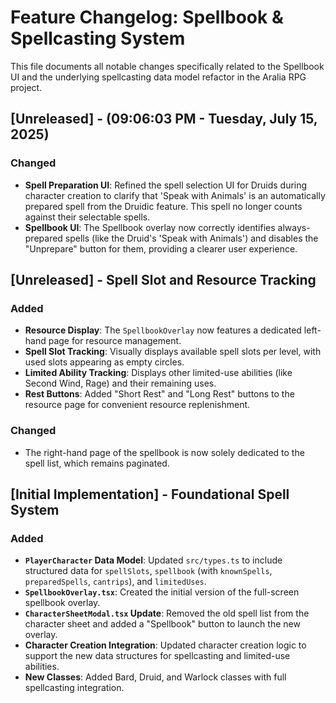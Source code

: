 # Feature Changelog: Spellbook & Spellcasting System

This file documents all notable changes specifically related to the Spellbook UI and the underlying spellcasting data model refactor in the Aralia RPG project.

## [Unreleased] - (09:06:03 PM - Tuesday, July 15, 2025)
### Changed
*   **Spell Preparation UI**: Refined the spell selection UI for Druids during character creation to clarify that 'Speak with Animals' is an automatically prepared spell from the Druidic feature. This spell no longer counts against their selectable spells.
*   **Spellbook UI**: The Spellbook overlay now correctly identifies always-prepared spells (like the Druid's 'Speak with Animals') and disables the "Unprepare" button for them, providing a clearer user experience.

## [Unreleased] - Spell Slot and Resource Tracking
### Added
*   **Resource Display**: The `SpellbookOverlay` now features a dedicated left-hand page for resource management.
*   **Spell Slot Tracking**: Visually displays available spell slots per level, with used slots appearing as empty circles.
*   **Limited Ability Tracking**: Displays other limited-use abilities (like Second Wind, Rage) and their remaining uses.
*   **Rest Buttons**: Added "Short Rest" and "Long Rest" buttons to the resource page for convenient resource replenishment.

### Changed
*   The right-hand page of the spellbook is now solely dedicated to the spell list, which remains paginated.

## [Initial Implementation] - Foundational Spell System
### Added
*   **`PlayerCharacter` Data Model**: Updated `src/types.ts` to include structured data for `spellSlots`, `spellbook` (with `knownSpells`, `preparedSpells`, `cantrips`), and `limitedUses`.
*   **`SpellbookOverlay.tsx`**: Created the initial version of the full-screen spellbook overlay.
*   **`CharacterSheetModal.tsx` Update**: Removed the old spell list from the character sheet and added a "Spellbook" button to launch the new overlay.
*   **Character Creation Integration**: Updated character creation logic to support the new data structures for spellcasting and limited-use abilities.
*   **New Classes**: Added Bard, Druid, and Warlock classes with full spellcasting integration.